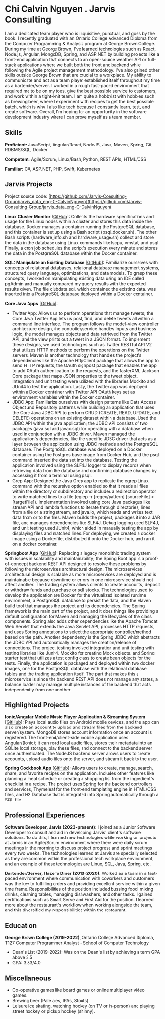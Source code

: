 # Chi Calvin Nguyen . Jarvis Consulting

I am a dedicated team player who is inquisitive, punctual, and goes by the book. I recently graduated with an Ontario College Advanced Diploma from the Computer Programming & Analysis program at George Brown College. During my time at George Brown, I've learned technologies such as React, Node.js, Angular, MongoDB, Spring, and ASP.NET by building projects like a front-end application that connects to an open-source weather API or full-stack applications where we built both the front and backend while following the Agile project management methodology. I've also gained other skills outside George Brown that are crucial to a workplace. My ability to communicate and act as a team player established itself throughout my time as a bartender/server. I worked in a rough fast-paced environment that required me to be on my toes, give the best possible service to customers, and work within a tight-knit team. I am quite a hobbyist with hobbies such as brewing beer, where I experiment with recipes to get the best possible batch, which is why I also like tech because I constantly learn, test, and create software. Overall, I'm hoping for an opportunity in the software development industry where I can prove myself as a team member.

## Skills

**Proficient:** JavaScript, Angular/React, NodeJS, Java, Maven, Spring, Git, RDBMS/SQL, Docker

**Competent:** Agile/Scrum, Linux/Bash, Python, REST APIs, HTML/CSS

**Familiar:** C#, ASP.NET, PHP, Swift, Kubernetes

## Jarvis Projects

Project source code: [https://github.com/Jarvis-Consulting-Group/jarvis_data_eng-C-CalvinNguyen](https://github.com/Jarvis-Consulting-Group/jarvis_data_eng-C-CalvinNguyen)


**Linux Cluster Monitor** [[GitHub](https://github.com/Jarvis-Consulting-Group/jarvis_data_eng-C-CalvinNguyen/tree/master/linux_sql)]: Collects the hardware specifications and usage for the Linux nodes within a cluster and stores this data inside the database. Docker manages a container running the PostgreSQL database, and this container is set up using a Bash script (psql_docker.sh). The other Bash scripts (hardware_info.sh and hardware_usage.sh) collect and store the data in the database using Linux commands like lscpu, vmstat, and psql. Finally, a cron job schedules the script's execution every minute and stores the data in the PostgreSQL database within the Docker container.

**SQL: Manipulate an Existing Database** [[GitHub](https://github.com/Jarvis-Consulting-Group/jarvis_data_eng-C-CalvinNguyen/tree/master/sql)]: Familiarize ourselves with concepts of relational databases, relational database management systems, structured query language, optimizations, and data models. To grasp these concepts, I worked on manipulating existing data using an IDE called pgAdmin and manually compared my query results with the expected results given. The file clubdata.sql, which contained the existing data, was inserted into a PostgreSQL database deployed within a Docker container.

**Core Java Apps** [[GitHub](https://github.com/Jarvis-Consulting-Group/jarvis_data_eng-C-CalvinNguyen/tree/master/core_java)]:
      
  - Twitter App: Allows us to perform operations that manage tweets; the Core Java Twitter App lets us post, find, and delete tweets all within a command line interface. The program follows the model-view-controller architecture design, the controller/service handles inputs and business logic, the model manages objects and data retrieved from the Twitter API, and the view prints out a tweet in a JSON format. To implement these designs, we used technologies such as Twitter RESTful API V2 that utilizes HTTP methods to perform the operations on the Twitter servers. Maven is another technology that handles the project's dependencies like the Apache HttpClient package that allows the app to send HTTP requests, the OAuth signpost package that enables the app to add OAuth authentication to the requests, and the fasterXML Jackson Core package that maps JSON properties to the tweet object. Integration and unit testing were utilized with the libraries Mockito and JUnit4 to test the application. Lastly, the Twitter app was deployed within a Docker container with Twitter API OAuth keys set as environment variables within the Docker container.
  - JDBC App: Familiarize ourselves with design patterns like Data Access Object and Repository patterns while building an application that uses the Core Java JDBC API to perform CRUD (CREATE, READ, UPDATE, and DELETE) operations on an existing dataset within a database. Used the JDBC API within the java application; the JDBC API consists of two packages (java.sql and javax.sql) for operating with a database when used in conjunction with a JDBC driver. Maven managed the application's dependencies, like the specific JDBC driver that acts as a layer between the application using JDBC methods and the PostgreSQL database. The PostgreSQL database was deployed on a Docker container using the Postgres base image from Docker Hub, and the psql command inserted the data set into the database. Testing the application involved using the SLF4J logger to display records when retrieving data from the database and confirming database changes by accessing it from a terminal using psql.
  - Grep App: Designed the Java Grep app to replicate the egrep Linux command with the recursive option enabled so that it reads all files within the directory or subdirectory and includes a redirection operator to write matched lines to a file (egrep -r [regex/pattern] [sourceFile] > [targetFile]). Implementation involved using core Java packages like stream API and lambda functions to iterate through directories, lines from a file or a string stream, and java.io, which reads and writes text data from or to the files. Maven builds the project, packages it into a JAR file, and manages dependencies like SLF4J. Debug logging used SLF4J, and unit testing used JUnit4, which aided in manually testing the app by displaying files and matched lines. For deploying, we created a docker image using a Dockerfile, distributed it onto the Docker hub, and ran it on a docker container.

**Springboot App** [[GitHub](https://github.com/Jarvis-Consulting-Group/jarvis_data_eng-C-CalvinNguyen/tree/master/springboot)]: Replacing a legacy monolithic trading system with issues in scalability and maintainability; the Spring Boot app is a proof-of-concept backend REST API designed to resolve these problems by following the microservices architectural design. The microservices architectural design is scalable as more microservices are deployed and is maintainable because downtime or errors in one microservice should not affect another. The trading system allows clients to create accounts, deposit or withdraw funds and purchase or sell stocks. The technologies used to develop the application are Docker for the virtualized isolated runtime environment, a PostgreSQL database to persist the data, and the Maven build tool that manages the project and its dependencies. The Spring framework is the main part of the project, and it does things like providing a default configuration for Maven and managing the lifecycles of the class components. Spring also adds other dependencies like the Apache Tomcat Web Servlet that extends the Java Servlet API, processes HTTP requests, and uses Spring annotations to select the appropriate controller/method based on the path. Another dependency is the Spring JDBC which abstracts the JDBC API and automatically manages the creation/release of connections. The project testing involved integration and unit testing with testing libraries like Junit4, Mockito for creating Mock objects, and Spring starter test that utilizes a test config class to create bean objects for the tests. Finally, the application is packaged and deployed within two docker images, one for the PostgreSQL database with the relational database tables and the trading application itself. The part that makes this a microservice is since the backend REST API does not manage any states, a balance loader may manage multiple instances of the backend that acts independently from one another.


## Highlighted Projects
**Ionic/Angular Mobile Music Player Application & Streaming System** [[GitHub](https://github.com/C-CalvinNguyen/Angular-Ionic-Music-Player-and-Backend)]: Plays local audio files on Android mobile devices, and the app can also create an account to upload and stream files from the backend server/system. MongoDB stores account information once an account is registered. The front-end/client-side mobile application uses Angular/(Ionic); it can read local audio files, stores their metadata into an SQLite local storage, play these files, and connect to the backend server once authenticated. The NodeJS backend server allows users to create accounts, upload audio files onto the server, and stream it back to the user.

**Spring Cookbook App** [[GitHub](https://github.com/C-CalvinNguyen/Spring_Cookbook_App)]: Allows users to create, manage, search, share, and favorite recipes on the application. Includes other features like planning a meal schedule or creating a shopping list from the ingredient's checklist in a recipe. The project uses Spring for the backend controllers and services, Thymeleaf for the front-end templating engine in HTML/CSS files, and H2 Database that is integrated into Spring automatically through a SQL file.


## Professional Experiences

**Software Developer, Jarvis (2023-present)**: I joined as a Junior Software Developer to consult and aid in developing Jarvis' client's software solutions. To do this, I learned new technologies while working on projects at Jarvis in an Agile/Scrum environment where there were daily scrum meetings in the morning to discuss project progress and sprint meetings every two weeks. The technologies learned at Jarvis are specially selected as they are common within the professional tech workplace environment, and an example of these technologies are Linux, SQL, Java, Spring, etc.

**Bartender/Server, Hazel's Diner (2018-2020)**: Worked as a team in a fast-paced environment where communication with coworkers and customers was the key to fulfilling orders and providing excellent service within a given time frame. Responsibilities of the position included bussing food, mixing drinks, cleaning tables, managing dishwashers, and other tasks. I gained certifications such as Smart Serve and First Aid for the position. I learned more about the restaurant's workflow when working alongside the team, and this diversified my responsibilities within the restaurant.


## Education
**George Brown College (2019-2022)**, Ontario College Advanced Diploma, T127 Computer Programmer Analyst - School of Computer Technology
- Dean's List (2019-2022): Was on the Dean's list by achieving a term GPA above 3.5
- GPA: 3.83/4.0


## Miscellaneous
- Co-operative games like board games or online multiplayer video games.
- Brewing beer (Pale ales, IPAs, Stouts)
- Leisure ice skating, watching hockey (on TV or in-person) and playing street hockey or pickup hockey (shinny).